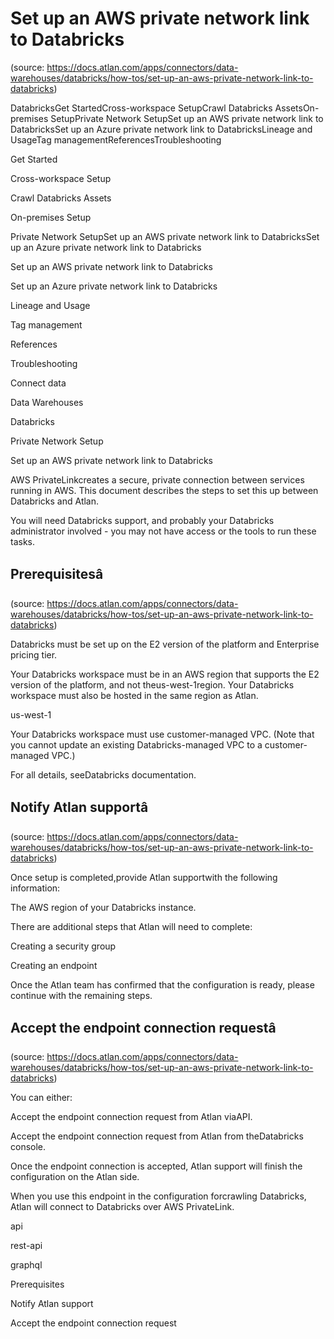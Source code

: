 # Set up an AWS private network link to Databricks
(source: https://docs.atlan.com/apps/connectors/data-warehouses/databricks/how-tos/set-up-an-aws-private-network-link-to-databricks)

DatabricksGet StartedCross-workspace SetupCrawl Databricks AssetsOn-premises SetupPrivate Network SetupSet up an AWS private network link to DatabricksSet up an Azure private network link to DatabricksLineage and UsageTag managementReferencesTroubleshooting

Get Started

Cross-workspace Setup

Crawl Databricks Assets

On-premises Setup

Private Network SetupSet up an AWS private network link to DatabricksSet up an Azure private network link to Databricks

Set up an AWS private network link to Databricks

Set up an Azure private network link to Databricks

Lineage and Usage

Tag management

References

Troubleshooting

Connect data

Data Warehouses

Databricks

Private Network Setup

Set up an AWS private network link to Databricks

AWS PrivateLinkcreates a secure, private connection between services running in AWS. This document describes the steps to set this up between Databricks and Atlan.

You will need Databricks support, and probably your Databricks administrator involved   -  you may not have access or the tools to run these tasks.



## Prerequisitesâ
(source: https://docs.atlan.com/apps/connectors/data-warehouses/databricks/how-tos/set-up-an-aws-private-network-link-to-databricks)

Databricks must be set up on the E2 version of the platform and Enterprise pricing tier.

Your Databricks workspace must be in an AWS region that supports the E2 version of the platform, and not theus-west-1region. Your Databricks workspace must also be hosted in the same region as Atlan.

us-west-1

Your Databricks workspace must use customer-managed VPC. (Note that you cannot update an existing Databricks-managed VPC to a customer-managed VPC.)

For all details, seeDatabricks documentation.



## Notify Atlan supportâ
(source: https://docs.atlan.com/apps/connectors/data-warehouses/databricks/how-tos/set-up-an-aws-private-network-link-to-databricks)

Once setup is completed,provide Atlan supportwith the following information:

The AWS region of your Databricks instance.

There are additional steps that Atlan will need to complete:

Creating a security group

Creating an endpoint

Once the Atlan team has confirmed that the configuration is ready, please continue with the remaining steps.



## Accept the endpoint connection requestâ
(source: https://docs.atlan.com/apps/connectors/data-warehouses/databricks/how-tos/set-up-an-aws-private-network-link-to-databricks)

You can either:

Accept the endpoint connection request from Atlan viaAPI.

Accept the endpoint connection request from Atlan from theDatabricks console.

Once the endpoint connection is accepted, Atlan support will finish the configuration on the Atlan side.

When you use this endpoint in the configuration forcrawling Databricks, Atlan will connect to Databricks over AWS PrivateLink.

api

rest-api

graphql

Prerequisites

Notify Atlan support

Accept the endpoint connection request
